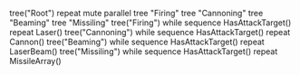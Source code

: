tree("Root")
        repeat
                mute
                        parallel
                                tree "Firing"
                                tree "Cannoning"
                                tree "Beaming"
                                tree "Missiling"
tree("Firing")
        while
                sequence
                        HasAttackTarget()
                repeat
                        Laser()
tree("Cannoning")
        while
                sequence
                        HasAttackTarget()
                repeat
                        Cannon()
tree("Beaming")
        while
                sequence
                        HasAttackTarget()
                repeat
                        LaserBeam()
tree("Missiling")
        while
                sequence
                        HasAttackTarget()
                repeat
                        MissileArray()